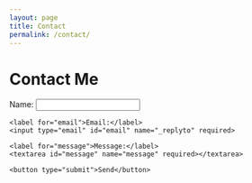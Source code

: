 ```yaml
---
layout: page
title: Contact
permalink: /contact/
---
```


# Contact Me

<form method="POST" action="https://formspree.io/f/YOUR_FORM_ID">
    <label for="name">Name:</label>
    <input type="text" id="name" name="name" required>
    
    <label for="email">Email:</label>
    <input type="email" id="email" name="_replyto" required>
    
    <label for="message">Message:</label>
    <textarea id="message" name="message" required></textarea>
    
    <button type="submit">Send</button>
</form>
